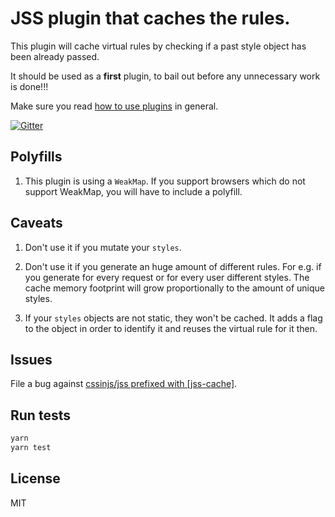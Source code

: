# JSS plugin that caches the rules.

This plugin will cache virtual rules by checking if a past style object has been already passed.

It should be used as a **first** plugin, to bail out before any unnecessary work is done!!!

Make sure you read [how to use
plugins](https://github.com/cssinjs/jss/blob/master/docs/setup.md#setup-with-custom-plugins)
in general.

[![Gitter](https://badges.gitter.im/JoinChat.svg)](https://gitter.im/cssinjs/lobby)

## Polyfills

1. This plugin is using a `WeakMap`. If you support browsers which do not support WeakMap, you will have to include a polyfill.

## Caveats

1.  Don't use it if you mutate your `styles`.

1.  Don't use it if you generate an huge amount of different rules. For e.g. if you generate for every request or for every user different styles. The cache memory footprint will grow proportionally to the amount of unique styles.

1.  If your `styles` objects are not static, they won't be cached. It adds a flag to the object in order to identify it and reuses the virtual rule for it then.

## Issues

File a bug against [cssinjs/jss prefixed with \[jss-cache\]](https://github.com/cssinjs/jss/issues/new?title=[jss-cache]%20).

## Run tests

```bash
yarn
yarn test
```

## License

MIT

